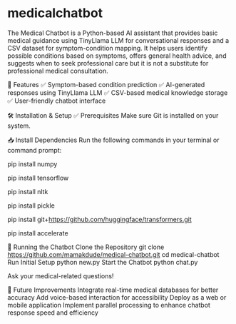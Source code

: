 # medicalchatbot
The Medical Chatbot is a Python-based AI assistant that provides basic medical guidance using TinyLlama LLM for conversational responses and a CSV dataset for symptom-condition mapping. It helps users identify possible conditions based on symptoms, offers general health advice, and suggests when to seek professional care but it is not a substitute for professional medical consultation.

🚀 Features
✅ Symptom-based condition prediction
✅ AI-generated responses using TinyLlama LLM
✅ CSV-based medical knowledge storage
✅ User-friendly chatbot interface

🛠 Installation & Setup
✅ Prerequisites
Make sure Git is installed on your system.

📥 Install Dependencies
Run the following commands in your terminal or command prompt:

pip install numpy

pip install tensorflow

pip install nltk

pip install pickle

pip install git+https://github.com/huggingface/transformers.git

pip install accelerate

🚀 Running the Chatbot
Clone the Repository
git clone https://github.com/mamakdude/medical-chatbot.git
cd medical-chatbot
Run Initial Setup
python new.py
Start the Chatbot
python chat.py

Ask your medical-related questions!

🔮 Future Improvements
Integrate real-time medical databases for better accuracy
Add voice-based interaction for accessibility
Deploy as a web or mobile application
Implement parallel processing to enhance chatbot response speed and efficiency
